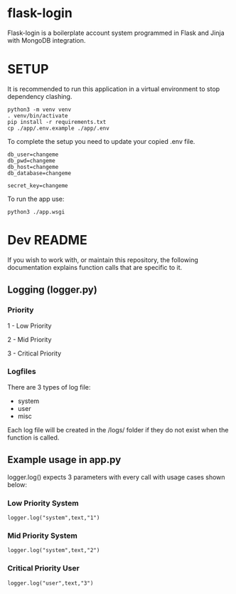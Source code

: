 # flask-login
Flask-login is a boilerplate account system programmed in Flask and Jinja with MongoDB integration.


# SETUP

It is recommended to run this application in a virtual environment to stop dependency clashing.

```
python3 -m venv venv
. venv/bin/activate
pip install -r requirements.txt
cp ./app/.env.example ./app/.env  
```

To complete the setup you need to update your copied .env file.

```
db_user=changeme
db_pwd=changeme
db_host=changeme
db_database=changeme

secret_key=changeme
```

To run the app use:
```
python3 ./app.wsgi
```
# Dev README

If you wish to work with, or maintain this repository, the following documentation explains function calls that are specific to it.

## Logging (logger.py) 

### Priority
  
  1 - Low Priority
  
  2 - Mid Priority
  
  3 - Critical Priority

### Logfiles

There are 3 types of log file:

- system
- user
- misc

Each log file will be created in the /logs/ folder if they do not exist when the function is called.

## Example usage in app.py

logger.log() expects 3 parameters with every call with usage cases shown below:

### Low Priority System
   
   ```logger.log("system",text,"1")```

### Mid Priority System
   
   ```logger.log("system",text,"2")```

### Critical Priority User
   
   ```logger.log("user",text,"3")```
